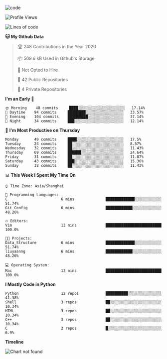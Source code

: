 
<!--
**liuyaanng/liuyaanng** is a ✨ _special_ ✨ repository because its `README.md` (this file) appears on your GitHub profile.

Here are some ideas to get you started:

- 🔭 I’m currently working on ...
- 🌱 I’m currently learning ...
- 👯 I’m looking to collaborate on ...
- 🤔 I’m looking for help with ...
- 💬 Ask me about ...
- 📫 How to reach me: ...
- 😄 Pronouns: ...
- ⚡ Fun fact: ...
-->


![code](https://cdn.jsdelivr.net/gh/liuyaanng/liuyaanng@1.0/code.gif) 

<!--START_SECTION:waka-->
![Profile Views](http://img.shields.io/badge/Profile%20Views-0-blue)

![Lines of code](https://img.shields.io/badge/From%20Hello%20World%20I%27ve%20Written-5.0%20million%20lines%20of%20code-blue)

**🐱 My Github Data** 

> 🏆 248 Contributions in the Year 2020
 > 
> 📦 509.6 kB Used in Github's Storage 
 > 
> 🚫 Not Opted to Hire
 > 
> 📜 42 Public Repositories
 > 
> 🔑 4 Private Repositories 

**I'm an Early 🐤** 

```text
🌞 Morning    48 commits     ████░░░░░░░░░░░░░░░░░░░░░   17.14% 
🌆 Daytime    94 commits     ████████░░░░░░░░░░░░░░░░░   33.57% 
🌃 Evening    104 commits    █████████░░░░░░░░░░░░░░░░   37.14% 
🌙 Night      34 commits     ███░░░░░░░░░░░░░░░░░░░░░░   12.14%

```
📅 **I'm Most Productive on Thursday** 

```text
Monday       49 commits     ████░░░░░░░░░░░░░░░░░░░░░   17.5% 
Tuesday      24 commits     ██░░░░░░░░░░░░░░░░░░░░░░░   8.57% 
Wednesday    32 commits     ██░░░░░░░░░░░░░░░░░░░░░░░   11.43% 
Thursday     69 commits     ██████░░░░░░░░░░░░░░░░░░░   24.64% 
Friday       31 commits     ██░░░░░░░░░░░░░░░░░░░░░░░   11.07% 
Saturday     43 commits     ███░░░░░░░░░░░░░░░░░░░░░░   15.36% 
Sunday       32 commits     ██░░░░░░░░░░░░░░░░░░░░░░░   11.43%

```


📊 **This Week I Spent My Time On** 

```text
⌚︎ Time Zone: Asia/Shanghai

💬 Programming Languages: 
C                        6 mins              █████████████░░░░░░░░░░░░   51.74% 
Git Config               6 mins              ████████████░░░░░░░░░░░░░   48.26%

🔥 Editors: 
Vim                      13 mins             █████████████████████████   100.0%

🐱‍💻 Projects: 
Data_Structure           6 mins              █████████████░░░░░░░░░░░░   51.74% 
liuyaanng                6 mins              ████████████░░░░░░░░░░░░░   48.26%

💻 Operating System: 
Mac                      13 mins             █████████████████████████   100.0%

```

**I Mostly Code in Python** 

```text
Python                   12 repos            ██████████░░░░░░░░░░░░░░░   41.38% 
Shell                    3 repos             ██░░░░░░░░░░░░░░░░░░░░░░░   10.34% 
HTML                     3 repos             ██░░░░░░░░░░░░░░░░░░░░░░░   10.34% 
C++                      3 repos             ██░░░░░░░░░░░░░░░░░░░░░░░   10.34% 
C                        2 repos             █░░░░░░░░░░░░░░░░░░░░░░░░   6.9%

```


**Timeline**

![Chart not found](https://github.com/liuyaanng/liuyaanng/blob/master/charts/bar_graph.png) 


<!--END_SECTION:waka-->
